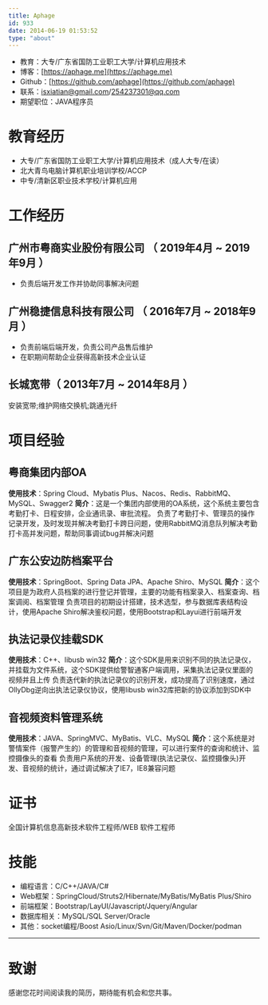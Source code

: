 ```yaml
---
title: Aphage
id: 933
date: 2014-06-19 01:53:52
type: "about"
---
```

* 教育：大专/广东省国防工业职工大学/计算机应用技术
* 博客：[https://aphage.me](https://aphage.me)
* Github：[https://github.com/aphage](https://github.com/aphage)
* 联系：isxiatian@gmail.com/254237301@qq.com
* 期望职位：JAVA程序员

# 教育经历

* 大专/广东省国防工业职工大学/计算机应用技术（成人大专/在读）
* 北大青鸟电脑计算机职业培训学校/ACCP
* 中专/清新区职业技术学校/计算机应用

# 工作经历

## 广州市粤商实业股份有限公司 （ 2019年4月 ~ 2019年9月 ）

- 负责后端开发工作并协助同事解决问题

## 广州稳捷信息科技有限公司 （ 2016年7月 ~ 2018年9月 ）

- 负责前端后端开发，负责公司产品售后维护
- 在职期间帮助企业获得高新技术企业认证

## 长城宽带（ 2013年7月 ~ 2014年8月 ）

安装宽带;维护网络交换机;跳通光纤

# 项目经验

## 粤商集团内部OA
**使用技术**：Spring Cloud、Mybatis Plus、Nacos、Redis、RabbitMQ、MySQL、Swagger2
**简介**：这是一个集团内部使用的OA系统，这个系统主要包含考勤打卡、日程安排，企业通讯录、审批流程。
负责了考勤打卡、管理员的操作记录开发，及时发现并解决考勤打卡跨日问题，使用RabbitMQ消息队列解决考勤打卡高并发问题，帮助同事调试bug并解决问题

## 广东公安边防档案平台
**使用技术**：SpringBoot、Spring Data JPA、Apache Shiro、MySQL
**简介**：这个项目是为政府人员档案的进行登记并管理，主要的功能有档案录入、档案查询、档案调阅、档案管理
负责项目的初期设计搭建，技术选型，参与数据库表结构设计，使用Apache Shiro解决鉴权问题，使用Bootstrap和Layui进行前端开发

## 执法记录仪挂载SDK
**使用技术**：C++、libusb win32
**简介**：这个SDK是用来识别不同的执法记录仪，并挂载为文件系统，这个SDK提供给警智通客户端调用，采集执法记录仪里面的视频并且上传
负责迭代新的执法记录仪的识别开发，成功提高了识别速度，通过OllyDbg逆向出执法记录仪协议，使用libusb win32库把新的协议添加到SDK中

## 音视频资料管理系统
**使用技术**：JAVA、SpringMVC、MyBatis、VLC、MySQL
**简介**：这个系统是对警情案件（报警产生的）的管理和音视频的管理，可以进行案件的查询和统计、监控摄像头的查看
负责用户系统的开发、设备管理(执法记录仪、监控摄像头)开发、音视频的统计，通过调试解决了IE7，IE8兼容问题

# 证书

全国计算机信息高新技术软件工程师/WEB 软件工程师

# 技能

* 编程语言：C/C++/JAVA/C#
* Web框架：SpringCloud/Struts2/Hibernate/MyBatis/MyBatis Plus/Shiro
* 前端框架：Bootstrap/LayUI/Javascript/Jquery/Angular
* 数据库相关：MySQL/SQL Server/Oracle
* 其他：socket编程/Boost Asio/Linux/Svn/Git/Maven/Docker/podman
---      
# 致谢
感谢您花时间阅读我的简历，期待能有机会和您共事。